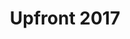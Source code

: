 ---
title: Upfront 2017
summary: To create a multi-language site, you can modify the new_post_name and permalink settings like this
categories:
- speaking
---